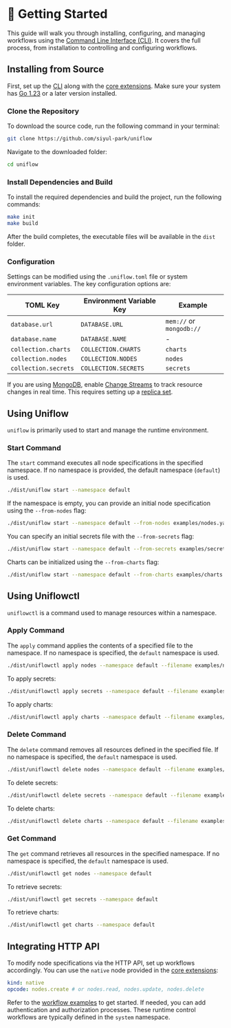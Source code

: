# 🚀 Getting Started

This guide will walk you through installing, configuring, and managing workflows using the [Command Line Interface (CLI)](../cmd/README.md). It covers the full process, from installation to controlling and configuring workflows.

## Installing from Source

First, set up the [CLI](../cmd/README.md) along with the [core extensions](../ext/README.md). Make sure your system has [Go 1.23](https://go.dev/doc/install) or a later version installed.

### Clone the Repository

To download the source code, run the following command in your terminal:

```sh
git clone https://github.com/siyul-park/uniflow
```

Navigate to the downloaded folder:

```sh
cd uniflow
```

### Install Dependencies and Build

To install the required dependencies and build the project, run the following commands:

```sh
make init
make build
```

After the build completes, the executable files will be available in the `dist` folder.

### Configuration

Settings can be modified using the `.uniflow.toml` file or system environment variables. The key configuration options are:

| TOML Key             | Environment Variable Key | Example                     |
|----------------------|--------------------------|-----------------------------|
| `database.url`       | `DATABASE.URL`           | `mem://` or `mongodb://`    |
| `database.name`      | `DATABASE.NAME`          | -                           |
| `collection.charts`  | `COLLECTION.CHARTS`      | `charts`                    |
| `collection.nodes`   | `COLLECTION.NODES`       | `nodes`                     |
| `collection.secrets` | `COLLECTION.SECRETS`     | `secrets`                   |

If you are using [MongoDB](https://www.mongodb.com/), enable [Change Streams](https://www.mongodb.com/docs/manual/changeStreams/) to track resource changes in real time. This requires setting up a [replica set](https://www.mongodb.com/docs/manual/replication/).

## Using Uniflow

`uniflow` is primarily used to start and manage the runtime environment.

### Start Command

The `start` command executes all node specifications in the specified namespace. If no namespace is provided, the default namespace (`default`) is used.

```sh
./dist/uniflow start --namespace default
```

If the namespace is empty, you can provide an initial node specification using the `--from-nodes` flag:

```sh
./dist/uniflow start --namespace default --from-nodes examples/nodes.yaml
```

You can specify an initial secrets file with the `--from-secrets` flag:

```sh
./dist/uniflow start --namespace default --from-secrets examples/secrets.yaml
```

Charts can be initialized using the `--from-charts` flag:

```sh
./dist/uniflow start --namespace default --from-charts examples/charts.yaml
```

## Using Uniflowctl

`uniflowctl` is a command used to manage resources within a namespace.

### Apply Command

The `apply` command applies the contents of a specified file to the namespace. If no namespace is specified, the `default` namespace is used.

```sh
./dist/uniflowctl apply nodes --namespace default --filename examples/nodes.yaml
```

To apply secrets:

```sh
./dist/uniflowctl apply secrets --namespace default --filename examples/secrets.yaml
```

To apply charts:

```sh
./dist/uniflowctl apply charts --namespace default --filename examples/charts.yaml
```

### Delete Command

The `delete` command removes all resources defined in the specified file. If no namespace is specified, the `default` namespace is used.

```sh
./dist/uniflowctl delete nodes --namespace default --filename examples/nodes.yaml
```

To delete secrets:

```sh
./dist/uniflowctl delete secrets --namespace default --filename examples/secrets.yaml
```

To delete charts:

```sh
./dist/uniflowctl delete charts --namespace default --filename examples/charts.yaml
```

### Get Command

The `get` command retrieves all resources in the specified namespace. If no namespace is specified, the `default` namespace is used.

```sh
./dist/uniflowctl get nodes --namespace default
```

To retrieve secrets:

```sh
./dist/uniflowctl get secrets --namespace default
```

To retrieve charts:

```sh
./dist/uniflowctl get charts --namespace default
```

## Integrating HTTP API

To modify node specifications via the HTTP API, set up workflows accordingly. You can use the `native` node provided in the [core extensions](../ext/README.md):

```yaml
kind: native
opcode: nodes.create # or nodes.read, nodes.update, nodes.delete
```

Refer to the [workflow examples](../examples/system.yaml) to get started. If needed, you can add authentication and authorization processes. These runtime control workflows are typically defined in the `system` namespace.
